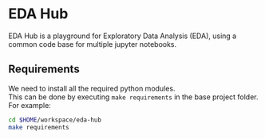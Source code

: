 # EDA Hub

EDA Hub is a playground for Exploratory Data Analysis (EDA), using a common code base for multiple jupyter notebooks.    

## Requirements
We need to install all the required python modules.  
This can be done by executing `make requirements` in the base project folder.    
For example:

```bash 
cd $HOME/workspace/eda-hub  
make requirements
```
